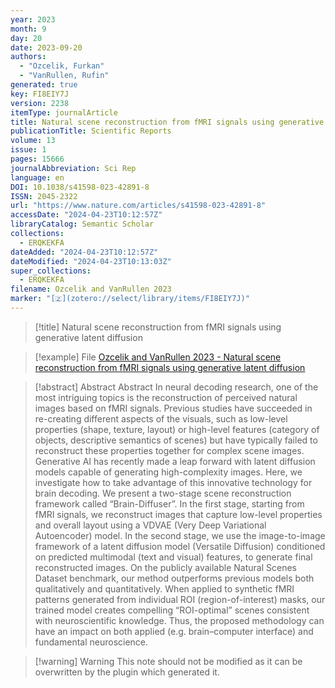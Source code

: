 ```yaml
---
year: 2023
month: 9
day: 20
date: 2023-09-20
authors:
  - "Ozcelik, Furkan"
  - "VanRullen, Rufin"
generated: true
key: FI8EIY7J
version: 2238
itemType: journalArticle
title: Natural scene reconstruction from fMRI signals using generative latent diffusion
publicationTitle: Scientific Reports
volume: 13
issue: 1
pages: 15666
journalAbbreviation: Sci Rep
language: en
DOI: 10.1038/s41598-023-42891-8
ISSN: 2045-2322
url: "https://www.nature.com/articles/s41598-023-42891-8"
accessDate: "2024-04-23T10:12:57Z"
libraryCatalog: Semantic Scholar
collections:
  - ERQKEKFA
dateAdded: "2024-04-23T10:12:57Z"
dateModified: "2024-04-23T10:13:03Z"
super_collections:
  - ERQKEKFA
filename: Ozcelik and VanRullen 2023
marker: "[🇿](zotero://select/library/items/FI8EIY7J)"
---
```


> [!title] Natural scene reconstruction from fMRI signals using generative latent diffusion

> [!example] File
> [Ozcelik and VanRullen 2023 - Natural scene reconstruction from fMRI signals using generative latent diffusion](/Papers/PDFs/Ozcelik%20and%20VanRullen%202023%20-%20Natural%20scene%20reconstruction%20from%20fMRI%20signals%20using%20generative%20latent%20diffusion.pdf)

> [!abstract] Abstract
> Abstract
>             In neural decoding research, one of the most intriguing topics is the reconstruction of perceived natural images based on fMRI signals. Previous studies have succeeded in re-creating different aspects of the visuals, such as low-level properties (shape, texture, layout) or high-level features (category of objects, descriptive semantics of scenes) but have typically failed to reconstruct these properties together for complex scene images. Generative AI has recently made a leap forward with latent diffusion models capable of generating high-complexity images. Here, we investigate how to take advantage of this innovative technology for brain decoding. We present a two-stage scene reconstruction framework called “Brain-Diffuser”. In the first stage, starting from fMRI signals, we reconstruct images that capture low-level properties and overall layout using a VDVAE (Very Deep Variational Autoencoder) model. In the second stage, we use the image-to-image framework of a latent diffusion model (Versatile Diffusion) conditioned on predicted multimodal (text and visual) features, to generate final reconstructed images. On the publicly available Natural Scenes Dataset benchmark, our method outperforms previous models both qualitatively and quantitatively. When applied to synthetic fMRI patterns generated from individual ROI (region-of-interest) masks, our trained model creates compelling “ROI-optimal” scenes consistent with neuroscientific knowledge. Thus, the proposed methodology can have an impact on both applied (e.g. brain–computer interface) and fundamental neuroscience.

>[!warning] Warning
> This note should not be modified as it can be overwritten by the plugin which generated it.

